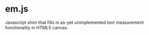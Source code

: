 # em.js
Javascript shim that fills in as-yet unimplemented text measurement functionality in HTML5 canvas.
